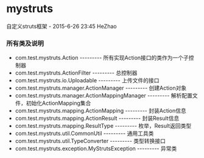 # mystruts
自定义struts框架 - 2015-6-26 23:45  HeZhao

### 所有类及说明

- com.test.mystruts.Action --------- 所有实现Action接口的类作为一个子控制器
- com.test.mystruts.ActionFilter --------- 总控制器
- com.test.mystruts.io.Uploadable --------- 上传文件的接口
- com.test.mystruts.manager.ActionManager --------- 创建Action对象
- com.test.mystruts.manager.ActionMappingManager --------- 解析配置文件，初始化ActionMapping集合
- com.test.mystruts.mapping.ActionMapping --------- 封装Action信息
- com.test.mystruts.mapping.ActionResult --------- 封装Result信息
- com.test.mystruts.mapping.ResultType --------- 枚举，Result返回类型
- com.test.mystruts.util.CommonUtil --------- 通用工具类
- com.test.mystruts.util.TypeConverter --------- 类型转换接口
- com.test.mystruts.exception.MyStrutsException --------- 异常类
